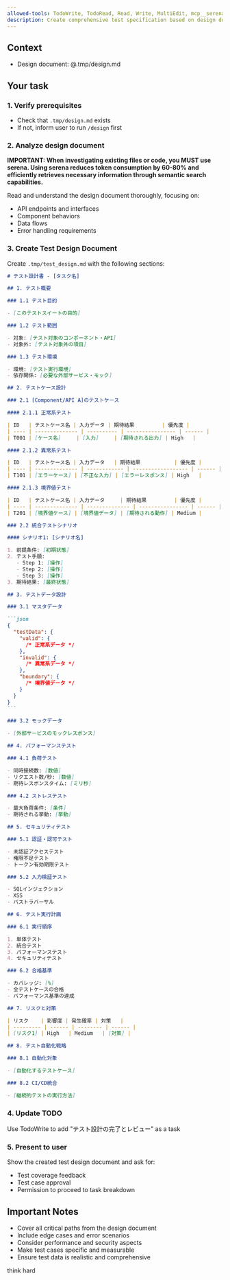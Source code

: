 ```yaml
---
allowed-tools: TodoWrite, TodoRead, Read, Write, MultiEdit, mcp__serena__find_file, mcp__serena__find_symbol, mcp__serena__list_memories, mcp__serena__search_for_pattern
description: Create comprehensive test specification based on design document (Stage 3 of Spec-Driven Development)
---
```


## Context

- Design document: @.tmp/design.md

## Your task

### 1. Verify prerequisites

- Check that `.tmp/design.md` exists
- If not, inform user to run `/design` first

### 2. Analyze design document

**IMPORTANT: When investigating existing files or code, you MUST use serena. Using serena reduces token consumption by 60-80% and efficiently retrieves necessary information through semantic search capabilities.**

Read and understand the design document thoroughly, focusing on:

- API endpoints and interfaces
- Component behaviors
- Data flows
- Error handling requirements

### 3. Create Test Design Document

Create `.tmp/test_design.md` with the following sections:

````markdown
# テスト設計書 - [タスク名]

## 1. テスト概要

### 1.1 テスト目的

- [このテストスイートの目的]

### 1.2 テスト範囲

- 対象: [テスト対象のコンポーネント・API]
- 対象外: [テスト対象外の項目]

### 1.3 テスト環境

- 環境: [テスト実行環境]
- 依存関係: [必要な外部サービス・モック]

## 2. テストケース設計

### 2.1 [Component/API A]のテストケース

#### 2.1.1 正常系テスト

| ID   | テストケース名 | 入力データ | 期待結果         | 優先度 |
| ---- | -------------- | ---------- | ---------------- | ------ |
| T001 | [ケース名]     | [入力]     | [期待される出力] | High   |

#### 2.1.2 異常系テスト

| ID   | テストケース名 | 入力データ   | 期待結果           | 優先度 |
| ---- | -------------- | ------------ | ------------------ | ------ |
| T101 | [エラーケース] | [不正な入力] | [エラーレスポンス] | High   |

#### 2.1.3 境界値テスト

| ID   | テストケース名 | 入力データ     | 期待結果         | 優先度 |
| ---- | -------------- | -------------- | ---------------- | ------ |
| T201 | [境界値ケース] | [境界値データ] | [期待される動作] | Medium |

### 2.2 統合テストシナリオ

#### シナリオ1: [シナリオ名]

1. 前提条件: [初期状態]
2. テスト手順:
   - Step 1: [操作]
   - Step 2: [操作]
   - Step 3: [操作]
3. 期待結果: [最終状態]

## 3. テストデータ設計

### 3.1 マスタデータ

```json
{
  "testData": {
    "valid": {
      /* 正常系データ */
    },
    "invalid": {
      /* 異常系データ */
    },
    "boundary": {
      /* 境界値データ */
    }
  }
}
```

### 3.2 モックデータ

- [外部サービスのモックレスポンス]

## 4. パフォーマンステスト

### 4.1 負荷テスト

- 同時接続数: [数値]
- リクエスト数/秒: [数値]
- 期待レスポンスタイム: [ミリ秒]

### 4.2 ストレステスト

- 最大負荷条件: [条件]
- 期待される挙動: [挙動]

## 5. セキュリティテスト

### 5.1 認証・認可テスト

- 未認証アクセステスト
- 権限不足テスト
- トークン有効期限テスト

### 5.2 入力検証テスト

- SQLインジェクション
- XSS
- パストラバーサル

## 6. テスト実行計画

### 6.1 実行順序

1. 単体テスト
2. 統合テスト
3. パフォーマンステスト
4. セキュリティテスト

### 6.2 合格基準

- カバレッジ: [%]
- 全テストケースの合格
- パフォーマンス基準の達成

## 7. リスクと対策

| リスク    | 影響度 | 発生確率 | 対策   |
| --------- | ------ | -------- | ------ |
| [リスク1] | High   | Medium   | [対策] |

## 8. テスト自動化戦略

### 8.1 自動化対象

- [自動化するテストケース]

### 8.2 CI/CD統合

- [継続的テストの実行方法]
````

### 4. Update TODO

Use TodoWrite to add "テスト設計の完了とレビュー" as a task

### 5. Present to user

Show the created test design document and ask for:

- Test coverage feedback
- Test case approval
- Permission to proceed to task breakdown

## Important Notes

- Cover all critical paths from the design document
- Include edge cases and error scenarios
- Consider performance and security aspects
- Make test cases specific and measurable
- Ensure test data is realistic and comprehensive

think hard
